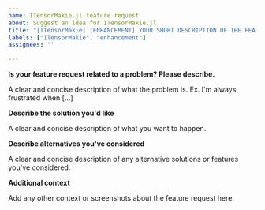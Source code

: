 ```yaml
---
name: ITensorMakie.jl feature request
about: Suggest an idea for ITensorMakie.jl
title: "[ITensorMakie] [ENHANCEMENT] YOUR SHORT DESCRIPTION OF THE FEATURE REQUEST HERE"
labels: ["ITensorMakie", "enhancement"]
assignees: ''

---
```


**Is your feature request related to a problem? Please describe.**

A clear and concise description of what the problem is. Ex. I'm always frustrated when [...]

**Describe the solution you'd like**

A clear and concise description of what you want to happen.

**Describe alternatives you've considered**

A clear and concise description of any alternative solutions or features you've considered.

**Additional context**

Add any other context or screenshots about the feature request here.
